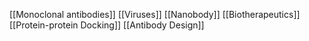 [[Monoclonal antibodies]]
[[Viruses]]
[[Nanobody]]
[[Biotherapeutics]]
[[Protein-protein Docking]]
[[Antibody Design]]
